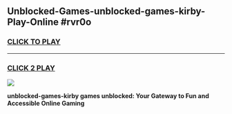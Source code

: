 
## Unblocked-Games-unblocked-games-kirby-Play-Online #rvr0o
<h3>
<a href="https://news.freeplayer.one?title=unblocked-games-kirby&ref=3">CLICK TO PLAY</a></h3>
<hr>

<h3>
<a href="https://news.freeplayer.one?title=unblocked-games-kirby&ref=3">CLICK 2 PLAY</a>
  
</h3>

<a href="https://news.freeplayer.one?title=unblocked-games-kirby&ref=3"><img src="https://clearcache.store/games.png"></a>


**unblocked-games-kirby games unblocked: Your Gateway to Fun and Accessible Online Gaming**
